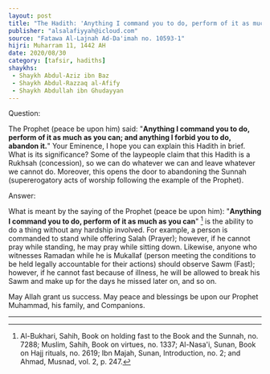 ```yaml
---
layout: post
title: "The Hadith: 'Anything I command you to do, perform of it as much as you can; and anything I forbid you to do, abandon it'"
publisher: "alsalafiyyah@icloud.com"
source: "Fatawa Al-Lajnah Ad-Da'imah no. 10593-1"
hijri: Muharram 11, 1442 AH
date: 2020/08/30
category: [tafsir, hadiths]
shaykhs: 
 - Shaykh Abdul-Aziz ibn Baz
 - Shaykh Abdul-Razzaq al-Afify
 - Shaykh Abdullah ibn Ghudayyan
---
```


Question: 

The Prophet (peace be upon him) said: "**Anything I command you to do, perform of it as much as you can; and anything I forbid you to do, abandon it.**" Your Eminence, I hope you can explain this Hadith in brief. What is its significance? Some of the laypeople claim that this Hadith is a Rukhsah (concession), so we can do whatever we can and leave whatever we cannot do. Moreover, this opens the door to abandoning the Sunnah (supererogatory acts of worship following the example of the Prophet).

Answer:

What is meant by the saying of the Prophet (peace be upon him): "**Anything I command you to do, perform of it as much as you can**" [^1] is the ability to do a thing without any hardship involved. For example, a person is commanded to stand while offering Salah (Prayer); however, if he cannot pray while standing, he may pray while sitting down. Likewise, anyone who witnesses Ramadan while he is Mukallaf (person meeting the conditions to be held legally accountable for their actions) should observe Sawm (Fast); however, if he cannot fast because of illness, he will be allowed to break his Sawm and make up for the days he missed later on, and so on.

May Allah grant us success. May peace and blessings be upon our Prophet Muhammad, his family, and Companions.

---

[^1]: Al-Bukhari, Sahih, Book on holding fast to the Book and the Sunnah, no. 7288; Muslim, Sahih, Book on virtues, no. 1337; Al-Nasa'i, Sunan, Book on Hajj rituals, no. 2619; Ibn Majah, Sunan, Introduction, no. 2; and Ahmad, Musnad, vol. 2, p. 247.
